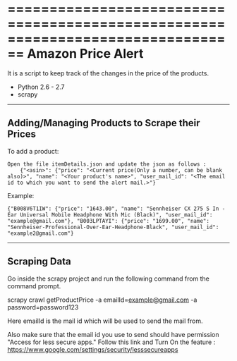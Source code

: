 ================================================================================
Amazon Price Alert
================================================================================

It is a script to keep track of the changes in the price of the products.

- Python 2.6 - 2.7
- scrapy

--------------------------------------------------------------------------------
Adding/Managing Products to Scrape their Prices
--------------------------------------------------------------------------------

To add a product:

    Open the file itemDetails.json and update the json as follows :
		{"<asin>": {"price": "<Current price(Only a number, can be blank also)>", "name": "<Your product's name>", "user_mail_id": "<The email id to which you want to send the alert mail.>"}

Example:

    {"B008V6T1IW": {"price": "1643.00", "name": "Sennheiser CX 275 S In -Ear Universal Mobile Headphone With Mic (Black)", "user_mail_id": "example@gmail.com"}, "B003LPTAYI": {"price": "1699.00", "name": "Sennheiser-Professional-Over-Ear-Headphone-Black", "user_mail_id": "example2@gmail.com"}


--------------------------------------------------------------------------------
Scraping Data
--------------------------------------------------------------------------------

Go inside the scrapy project and run the following command from the command prompt.

scrapy crawl getProductPrice -a emailId=example@gmail.com -a password=password123

Here emailId is the mail id which will be used to send the mail from.


Also make sure that the email id you use to send should have permission "Access for less secure apps."
Follow this link and Turn On the feature : https://www.google.com/settings/security/lesssecureapps